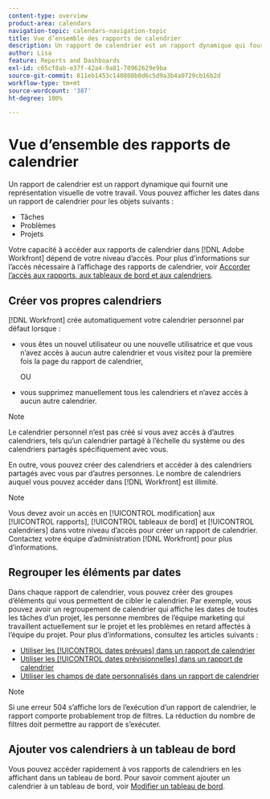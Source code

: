 ```yaml
---
content-type: overview
product-area: calendars
navigation-topic: calendars-navigation-topic
title: Vue d’ensemble des rapports de calendrier
description: Un rapport de calendrier est un rapport dynamique qui fournit une représentation visuelle de votre travail. Vous pouvez afficher les dates dans un rapport de calendrier pour les tâches, les problèmes et les projets.
author: Lisa
feature: Reports and Dashboards
exl-id: c65cf8ab-e37f-42a4-9a81-70962629e9ba
source-git-commit: 811eb1453c140808b0d6c5d9a3b4a0729cb16b2d
workflow-type: tm+mt
source-wordcount: '387'
ht-degree: 100%

---
```


# Vue d’ensemble des rapports de calendrier

<!-- Audited: 01/2024 -->

Un rapport de calendrier est un rapport dynamique qui fournit une représentation visuelle de votre travail. Vous pouvez afficher les dates dans un rapport de calendrier pour les objets suivants :

* Tâches
* Problèmes
* Projets

Votre capacité à accéder aux rapports de calendrier dans [!DNL Adobe Workfront] dépend de votre niveau d’accès. Pour plus d’informations sur l’accès nécessaire à l’affichage des rapports de calendrier, voir [Accorder l’accès aux rapports, aux tableaux de bord et aux calendriers](../../../administration-and-setup/add-users/configure-and-grant-access/grant-access-reports-dashboards-calendars.md).

## Créer vos propres calendriers

[!DNL Workfront] crée automatiquement votre calendrier personnel par défaut lorsque :

* vous êtes un nouvel utilisateur ou une nouvelle utilisatrice et que vous n’avez accès à aucun autre calendrier et vous visitez pour la première fois la page du rapport de calendrier,

  OU

* vous supprimez manuellement tous les calendriers et n’avez accès à aucun autre calendrier.

>[!NOTE]
>
>Le calendrier personnel n’est pas créé si vous avez accès à d’autres calendriers, tels qu’un calendrier partagé à l’échelle du système ou des calendriers partagés spécifiquement avec vous.

En outre, vous pouvez créer des calendriers et accéder à des calendriers partagés avec vous par d’autres personnes. Le nombre de calendriers auquel vous pouvez accéder dans [!DNL Workfront] est illimité.

>[!NOTE]
>
>Vous devez avoir un accès en [!UICONTROL modification] aux [!UICONTROL rapports], [!UICONTROL tableaux de bord] et [!UICONTROL calendriers] dans votre niveau d’accès pour créer un rapport de calendrier. Contactez votre équipe d’administration [!DNL Workfront] pour plus d’informations.

## Regrouper les éléments par dates

Dans chaque rapport de calendrier, vous pouvez créer des groupes d’éléments qui vous permettent de cibler le calendrier. Par exemple, vous pouvez avoir un regroupement de calendrier qui affiche les dates de toutes les tâches d’un projet, les personne membres de l’équipe marketing qui travaillent actuellement sur le projet et les problèmes en retard affectés à l’équipe du projet. Pour plus d’informations, consultez les articles suivants :

* [Utiliser les [!UICONTROL dates prévues] dans un rapport de calendrier](../../../reports-and-dashboards/reports/calendars/use-planned-dates.md)
* [Utiliser les [!UICONTROL dates prévisionnelles] dans un rapport de calendrier](../../../reports-and-dashboards/reports/calendars/use-projected-dates.md)
* [Utiliser les champs de date personnalisés dans un rapport de calendrier](../../../reports-and-dashboards/reports/calendars/use-custom-dates.md)

>[!NOTE]
>
>Si une erreur 504 s’affiche lors de l’exécution d’un rapport de calendrier, le rapport comporte probablement trop de filtres. La réduction du nombre de filtres doit permettre au rapport de s’exécuter.

## Ajouter vos calendriers à un tableau de bord

Vous pouvez accéder rapidement à vos rapports de calendriers en les affichant dans un tableau de bord. Pour savoir comment ajouter un calendrier à un tableau de bord, voir [Modifier un tableau de bord](../../../reports-and-dashboards/dashboards/creating-and-managing-dashboards/edit-dashboard.md).
